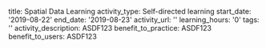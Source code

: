 title: Spatial Data Learning
activity_type: Self-directed learning
start_date: '2019-08-22'
end_date: '2019-08-23'
activity_url: ''
learning_hours: '0'
tags: ''
activity_description: ASDF123
benefit_to_practice: ASDF123
benefit_to_users: ASDF123
